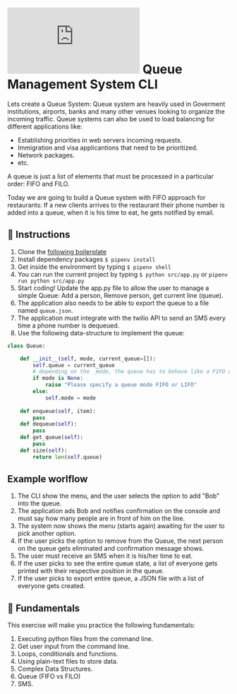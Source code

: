 # ![alt text](https://assets.breatheco.de/apis/img/images.php?blob&random&cat=icon&tags=breathecode,32) Queue Management System CLI

Lets create a Queue System: Queue system are heavily used in Goverment institutions, airports, banks and many other venues looking to organize the incoming traffic.
Queue systems can also be used to load balancing for different applications like:
- Establishing priorities in web servers incoming requests.
- Immigration and visa applicantions that need to be prioritized.
- Network packages.
- etc.

A queue is just a list of elements that must be processed in a particular order: FIFO and FILO.

Today we are going to build a Queue system with FIFO approach for restaurants: If a new clients arrives to the restaurant their phone number is added into a queue, when it is his time to eat, he gets notified by email.

## 📝 Instructions

1. Clone the [following boilerplate](https://github.com/breatheco-de/exercise-queue-management-cli)
3. Install dependency packages `$ pipenv install`
2. Get inside the environment by typing `$ pipenv shell`
3. You can run the current project by typing `$ python src/app.py` or `pipenv run python src/app.py`
4. Start coding! Update the app.py file to allow the user to manage a simple Queue: Add a person, Remove person, get current line (queue).
5. The application also needs to be able to export the queue to a file named `queue.json`.
6. The application must integrate with the twilio API to send an SMS every time a phone number is dequeued.
7. Use the following data-structure to implement the queue:

```python
class Queue:

    def __init__(self, mode, current_queue=[]):
        self.queue = current_queue
        # depending on the _mode, the queue has to behave like a FIFO or LIFO
        if mode is None:
            raise "Please specify a queue mode FIFO or LIFO"
        else:
            self.mode = mode
    
    def enqueue(self, item):
        pass
    def dequeue(self):
        pass
    def get_queue(self):
        pass
    def size(self):
        return len(self.queue) 
```

## Example worlflow

1. The CLI show the menu, and the user selects the option to add "Bob" into the queue.
2. The application ads Bob and notifies confirmation on the console and must say how many people are in front of him on the line.
3. The system now shows the menu (starts again) awaiting for the user to pick another option.
4. If the user picks the option to remove from the Queue, the next person on the queue gets eliminated and confirmation message shows.
5. The user must receive an SMS when it is his/her time to eat.
6. If the user picks to see the entire queue state, a list of everyone gets printed with their respective position in the queue.
7. If the user picks to export entire queue, a JSON file with a list of everyone gets created.

## 📖 Fundamentals

This exercise will make you practice the following fundamentals:

1. Executing python files from the command line.
2. Get user input from the command line.
3. Loops, conditionals and functions.
4. Using plain-text files to store data.
5. Complex Data Structures.
6. Queue (FIFO vs FILO)
7. SMS.
